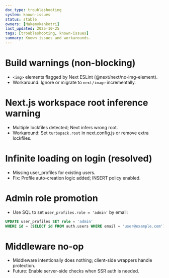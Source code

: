 ```yaml
---
doc_type: troubleshooting
system: known-issues
status: stable
owners: [Makemykankotri]
last_updated: 2025-10-25
tags: [troubleshooting, known-issues]
summary: Known issues and workarounds.
---
```


# Build warnings (non-blocking)
- `<img>` elements flagged by Next ESLint (@next/next/no-img-element).
- Workaround: Ignore or migrate to `next/image` incrementally.

# Next.js workspace root inference warning
- Multiple lockfiles detected; Next infers wrong root.
- Workaround: Set `turbopack.root` in next.config.js or remove extra lockfiles.

# Infinite loading on login (resolved)
- Missing user_profiles for existing users.
- Fix: Profile auto-creation logic added; INSERT policy enabled.

# Admin role promotion
- Use SQL to set `user_profiles.role = 'admin'` by email:
```sql
UPDATE user_profiles SET role = 'admin'
WHERE id = (SELECT id FROM auth.users WHERE email = 'user@example.com');
```

# Middleware no-op
- Middleware intentionally does nothing; client-side wrappers handle protection.
- Future: Enable server-side checks when SSR auth is needed.
